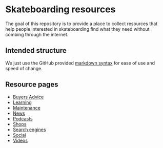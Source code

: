 # Skateboarding resources

The goal of this repository is to provide a place to collect resources that help people interested in skateboarding find what they need without combing through the internet.

## Intended structure

We just use the GitHub provided [markdown syntax](https://guides.github.com/features/mastering-markdown/) for ease of use and speed of change.

## Resource pages

* [Buyers Advice](buyers-advice.md)
* [Learning](learning.md)
* [Maintenance](maintenance.md)
* [News](news.md)
* [Podcasts](podcasts.md)
* [Shops](shops.md)
* [Search engines](search-engines.md)
* [Social](social.md)
* [Videos](videos.md)
